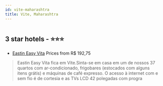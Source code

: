 ```yaml
---
id: vite-maharashtra
title: Vite, Maharashtra
---
```


<center><img src="https://i.travelapi.com/hotels/55000000/54620000/54613100/54613056/273bb7e9_z.jpg" alt="" /></center>


##  3 star hotels - ⭐️⭐️⭐️

-    [Eastin Easy Vita](https://www.hurb.com/br/aud/https://www.hurb.com/br/hotels/vite/eastin-easy-vita-HT-K3PE?cmp=18055) Prices from R$ 192,75
   > Eastin Easy Vita fica em Vite.Sinta-se em casa em um de nossos 37 quartos com ar-condicionado, frigobares (estocados com alguns itens grátis) e máquinas de café expresso. O acesso à internet com e sem fio é de cortesia e as TVs LCD 42 polegadas com progra

